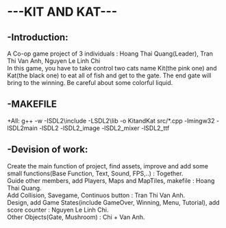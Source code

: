# ---KIT AND KAT--- <br />
## -Introduction: <br />
A Co-op game project of 3 individuals : Hoang Thai Quang(Leader), Tran Thi Van Anh, Nguyen Le Linh Chi <br />
In this game, you have to take control two cats name Kit(the pink one) and Kat(the black one) to eat all of fish and get to the gate. The end gate will bring to the winning. Be careful about some colorful liquid. <br />

## -MAKEFILE

+All:
	g++ -w -ISDL2\include -LSDL2\lib -o KitandKat src/*.cpp -lmingw32 -lSDL2main -lSDL2 -lSDL2_image -lSDL2_mixer -lSDL2_ttf

## -Devision of work: <br />
Create the main function of project, find assets, improve and add some small functions(Base Function, Text, Sound, FPS,..) : Together. <br />
Guide other members, add Players, Maps and MapTiles, makefile : Hoang Thai Quang. <br />
Add Collision, Savegame, Continuos button : Tran Thi Van Anh. <br />
Design, add Game States(include GameOver, Winning, Menu, Tutorial), add score counter  : Nguyen Le Linh Chi. <br />
Other Objects(Gate, Mushroom) : Chi + Van Anh. <br />
